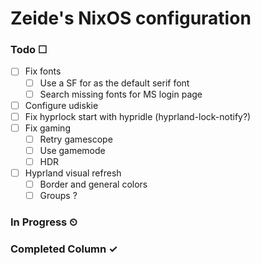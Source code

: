 # Zeide's NixOS configuration

### Todo ☐

- [ ] Fix fonts
  - [ ] Use a SF for as the default serif font
  - [ ] Search missing fonts for MS login page
- [ ] Configure udiskie
- [ ] Fix hyprlock start with hypridle (hyprland-lock-notify?)
- [ ] Fix gaming
  - [ ] Retry gamescope
  - [ ] Use gamemode
  - [ ] HDR
- [ ] Hyprland visual refresh
  - [ ] Border and general colors
  - [ ] Groups ?

### In Progress ⏲

### Completed Column ✓
